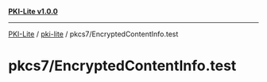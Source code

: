 [**PKI-Lite v1.0.0**](../../../README.md)

---

[PKI-Lite](../../../README.md) / [pki-lite](../../README.md) / pkcs7/EncryptedContentInfo.test

# pkcs7/EncryptedContentInfo.test
